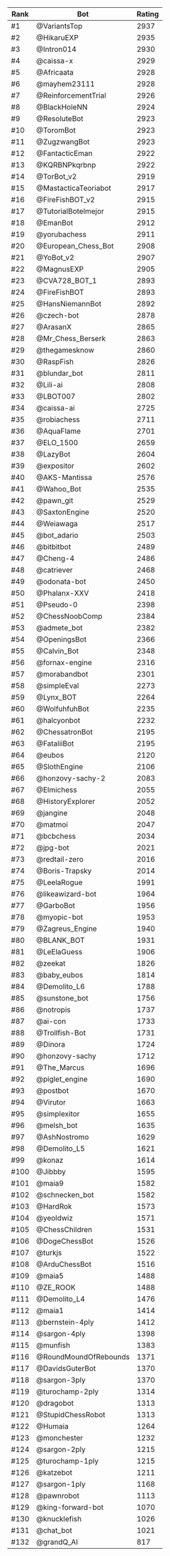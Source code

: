 Rank|Bot|Rating
---|---|---
#1|@VariantsTop|2937
#2|@HikaruEXP|2935
#3|@Intron014|2930
#4|@caissa-x|2929
#5|@Africaata|2928
#6|@mayhem23111|2928
#7|@ReinforcementTrial|2926
#8|@BlackHoleNN|2924
#9|@ResoluteBot|2923
#10|@ToromBot|2923
#11|@ZugzwangBot|2923
#12|@FantacticEman|2922
#13|@KQRBNPkqrbnp|2922
#14|@TorBot_v2|2919
#15|@MastacticaTeoriabot|2917
#16|@FireFishBOT_v2|2915
#17|@TutorialBotelmejor|2915
#18|@EmanBot|2912
#19|@yorubachess|2911
#20|@European_Chess_Bot|2908
#21|@YoBot_v2|2907
#22|@MagnusEXP|2905
#23|@CVA728_BOT_1|2893
#24|@FireFishBOT|2893
#25|@HansNiemannBot|2892
#26|@czech-bot|2878
#27|@ArasanX|2865
#28|@Mr_Chess_Berserk|2863
#29|@thegamesknow|2860
#30|@RaspFish|2826
#31|@blundar_bot|2811
#32|@Lili-ai|2808
#33|@LBOT007|2802
#34|@caissa-ai|2725
#35|@robiachess|2711
#36|@AquaFlame|2701
#37|@ELO_1500|2659
#38|@LazyBot|2604
#39|@expositor|2602
#40|@AKS-Mantissa|2576
#41|@Wahoo_Bot|2535
#42|@pawn_git|2529
#43|@SaxtonEngine|2520
#44|@Weiawaga|2517
#45|@bot_adario|2503
#46|@bitbitbot|2489
#47|@Cheng-4|2486
#48|@catriever|2468
#49|@odonata-bot|2450
#50|@Phalanx-XXV|2418
#51|@Pseudo-0|2398
#52|@ChessNoobComp|2384
#53|@admete_bot|2382
#54|@OpeningsBot|2366
#55|@Calvin_Bot|2348
#56|@fornax-engine|2316
#57|@morabandbot|2301
#58|@simpleEval|2273
#59|@Lynx_BOT|2264
#60|@WolfuhfuhBot|2235
#61|@halcyonbot|2232
#62|@ChessatronBot|2195
#63|@FataliiBot|2195
#64|@eubos|2120
#65|@SlothEngine|2106
#66|@honzovy-sachy-2|2083
#67|@Elmichess|2055
#68|@HistoryExplorer|2052
#69|@jangine|2048
#70|@matmoi|2047
#71|@bcbchess|2034
#72|@jpg-bot|2021
#73|@redtail-zero|2016
#74|@Boris-Trapsky|2014
#75|@LeelaRogue|1991
#76|@likeawizard-bot|1964
#77|@GarboBot|1956
#78|@myopic-bot|1953
#79|@Zagreus_Engine|1940
#80|@BLANK_BOT|1931
#81|@LeElaGuess|1906
#82|@zeekat|1826
#83|@baby_eubos|1814
#84|@Demolito_L6|1788
#85|@sunstone_bot|1756
#86|@notropis|1737
#87|@ai-con|1733
#88|@Trollfish-Bot|1731
#89|@Dinora|1724
#90|@honzovy-sachy|1712
#91|@The_Marcus|1696
#92|@piglet_engine|1690
#93|@postbot|1670
#94|@Virutor|1663
#95|@simplexitor|1655
#96|@melsh_bot|1635
#97|@AshNostromo|1629
#98|@Demolito_L5|1621
#99|@konaz|1614
#100|@Jibbby|1595
#101|@maia9|1582
#102|@schnecken_bot|1582
#103|@HardRok|1573
#104|@yeoldwiz|1571
#105|@ChessChildren|1531
#106|@DogeChessBot|1526
#107|@turkjs|1522
#108|@ArduChessBot|1516
#109|@maia5|1488
#110|@ZE_ROOK|1488
#111|@Demolito_L4|1476
#112|@maia1|1414
#113|@bernstein-4ply|1412
#114|@sargon-4ply|1398
#115|@munfish|1383
#116|@RoundMoundOfRebounds|1371
#117|@DavidsGuterBot|1370
#118|@sargon-3ply|1370
#119|@turochamp-2ply|1314
#120|@dragobot|1313
#121|@StupidChessRobot|1313
#122|@Humaia|1264
#123|@monchester|1232
#124|@sargon-2ply|1215
#125|@turochamp-1ply|1215
#126|@katzebot|1211
#127|@sargon-1ply|1168
#128|@pawnrobot|1113
#129|@king-forward-bot|1070
#130|@knucklefish|1026
#131|@chat_bot|1021
#132|@grandQ_AI|817
